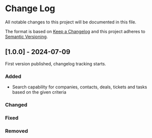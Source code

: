 # Change Log
All notable changes to this project will be documented in this file.
 
The format is based on [Keep a Changelog](http://keepachangelog.com/)
and this project adheres to [Semantic Versioning](http://semver.org/).
 
## [1.0.0] - 2024-07-09
 
First version published, changelog tracking starts.
 
### Added
- Search capability for companies, contacts, deals, tickets and tasks based on the given criteria

### Changed
 
### Fixed

### Removed